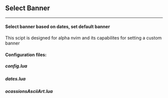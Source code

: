 ## Select Banner
***
#### Select banner based on dates, set default banner
This scipt is designed for alpha nvim and its capabilites for setting a custom banner
#### Configuration files:
##### config.lua
##### dates.lua
##### ocassionsAsciiArt.lua

